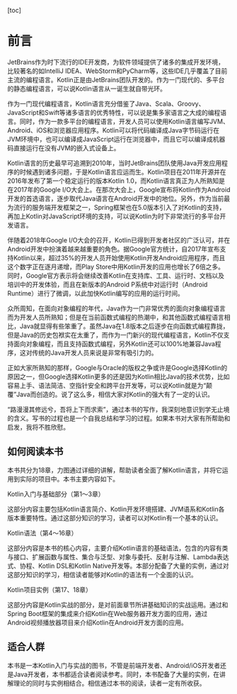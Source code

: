 [toc]

# 前言

JetBrains作为时下流行的IDE开发商，为软件领域提供了诸多的集成开发环境，比较著名的如IntelliJ IDEA、WebStorm和PyCharm等，这些IDE几乎覆盖了目前主流的编程语言。Kotlin正是由JetBrains团队开发的。作为一门现代的、多平台的静态编程语言，可以说Kotlin语言从一诞生就自带光环。

作为一门现代编程语言，Kotlin语言充分借鉴了Java、Scala、Groovy、JavaScript和Swift等诸多语言的优秀特性，可以说是集多家语言之大成的编程语言。同时，作为一款多平台的编程语言，开发人员可以使用Kotlin语言编写JVM、Android、iOS和浏览器应用程序。Kotlin可以将代码编译成Java字节码运行在JVM环境中，也可以编译成JavaScript运行在浏览器中，而且它可以编译成机器码直接运行在没有JVM的嵌入式设备上。

Kotlin语言的历史最早可追溯到2010年，当时JetBrains团队使用Java开发应用程序的时候遇到诸多问题，于是Kotlin语言应运而生。Kotlin项目在2011年开源并在2016年发布了第一个稳定运行的版本Kotlin 1.0，而Kotlin语言真正为人所熟知是在2017年的Google I/O大会上。在那次大会上，Google宣布将Kotlin作为Android开发的首选语言，逐步取代Java语言在Android开发中的地位。另外，作为当前最为流行的服务端开发框架之一，Spring框架也在5.0版本引入了对Kotlin的支持，再加上Kotlin对JavaScript环境的支持，可以说Kotlin为时下非常流行的多平台开发语言。

伴随着2018年Google I/O大会的召开，Kotlin已得到开发者社区的广泛认可，并在Android开发中扮演着越来越重要的角色。据Google官方统计，自2017年宣布支持Kotlin以来，超过35%的开发人员开始使用Kotlin开发Android应用程序，而且这个数字正在逐月递增，而Play Store中用Kotlin开发的应用也增长了6倍之多。同时，Google官方表示将会继续改善Kotlin在支持库、工具、运行时、文档以及培训中的开发体验，而且在新版本的Android P系统中对运行时（Android Runtime）进行了微调，以此加快Kotlin编写的应用的运行时间。

众所周知，在面向对象编程的年代，Java作为一门非常优秀的面向对象编程语言而为开发人员所熟知；但是在当前函数式编程的热潮中，和其他函数式编程语言相比，Java就显得有些笨重了。虽然Java在1.8版本之后逐步在向函数式编程靠拢，但是Java的历史包袱实在太重了，而作为一门新兴的现代编程语言，Kotlin不仅支持面向对象编程，而且支持函数式编程，另外Kotlin还可以100%地兼容Java程序，这对传统的Java开发人员来说是非常有吸引力的。

正如大家所熟知的那样，Google与Oracle的版权之争或许是Google选择Kotlin的原因之一，但Google选择Kotlin更多的还是因为Kotlin相比Java的技术优势，比如容易上手、语法简洁、空指针安全和跨平台开发等，可以说Kotlin就是为“颠覆”Java而创造的。说了这么多，相信大家对Kotlin的强大有了一定的认识。

“路漫漫其修远兮，吾将上下而求索”，通过本书的写作，我深刻地意识到学无止境的含义。写书的过程也是一个自我总结和学习的过程。如果本书对大家有所帮助和启发，我将不胜欣慰。

## 如何阅读本书

本书共分为18章，力图通过详细的讲解，帮助读者全面了解Kotlin语言，并将它运用到实际的项目中。本书主要内容如下。

Kotlin入门与基础部分（第1～3章）

这部分内容主要包括Kotlin语言简介、Kotlin开发环境搭建、JVM语系和Kotlin各版本重要特性。通过这部分知识的学习，读者可以对Kotlin有一个基本的认识。

Kotlin语法（第4～16章）

这部分内容是本书的核心内容，主要介绍Kotlin语言的基础语法，包含的内容有类与接口、扩展函数与属性、集合与泛型、对象与委托、反射与注解、Lambda表达式、协程、Kotlin DSL和Kotlin Native开发等。本部分配备了大量的实例，通过对这部分知识的学习，相信读者能够对Kotlin的语法有一个全面的认识。

Kotlin项目实例（第17、18章）

这部分内容是Kotlin实战的部分，是对前面章节所讲基础知识的实战运用。通过和Spring Boot框架的集成来介绍Kotlin在Web服务器开发方面的应用，通过Android视频播放器项目来介绍Kotlin在Android开发方面的应用。

## 适合人群

本书是一本Kotlin入门与实战的图书，不管是前端开发者、Android/iOS开发者还是Java开发者，本书都适合读者阅读参考。同时，本书配备了大量的实例，在讲解理论的同时与实例相结合。相信通过本书的阅读，读者一定有所收获。



